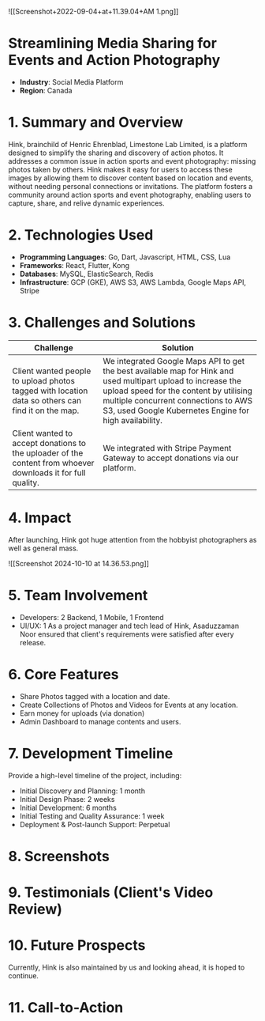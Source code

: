 ![[Screenshot+2022-09-04+at+11.39.04+AM 1.png]]

# Streamlining Media Sharing for Events and Action Photography

- **Industry**: Social Media Platform
- **Region**: Canada
# 1. Summary and Overview
Hink, brainchild of Henric Ehrenblad, Limestone Lab Limited, is a platform designed to simplify the sharing and discovery of action photos. It addresses a common issue in action sports and event photography: missing photos taken by others. Hink makes it easy for users to access these images by allowing them to discover content based on location and events, without needing personal connections or invitations. The platform fosters a community around action sports and event photography, enabling users to capture, share, and relive dynamic experiences.
# 2. Technologies Used
- **Programming Languages**: Go, Dart, Javascript, HTML, CSS, Lua
- **Frameworks**: React, Flutter, Kong
- **Databases**: MySQL, ElasticSearch, Redis
- **Infrastructure**: GCP (GKE), AWS S3, AWS Lambda, Google Maps API, Stripe

# 3. Challenges and Solutions

| Challenge                                                                                                    | Solution                                                                                                                                                                                                                                                 |
| ------------------------------------------------------------------------------------------------------------ | -------------------------------------------------------------------------------------------------------------------------------------------------------------------------------------------------------------------------------------------------------- |
| Client wanted people to upload photos tagged with location data so others can find it on the map.            | We integrated Google Maps API to get the best available map for Hink and used multipart upload to increase the upload speed for the content by utilising multiple concurrent connections to AWS S3, used Google Kubernetes Engine for high availability. |
| Client wanted to accept donations to the uploader of the content from whoever downloads it for full quality. | We integrated with Stripe Payment Gateway to accept donations via our platform.                                                                                                                                                                          |

# 4. Impact
After launching, Hink got huge attention from the hobbyist photographers as well as general mass.

![[Screenshot 2024-10-10 at 14.36.53.png]]

# 5. Team Involvement
- Developers: 2 Backend, 1 Mobile, 1 Frontend
- UI/UX: 1
As a project manager and tech lead of Hink, Asaduzzaman Noor ensured that client's requirements were satisfied after every release.

# 6. Core Features
- Share Photos tagged with a location and date.
- Create Collections of Photos and Videos for Events at any location.
- Earn money for uploads (via donation)
- Admin Dashboard to manage contents and users.

# 7. Development Timeline
Provide a high-level timeline of the project, including:
- Initial Discovery and Planning: 1 month
- Initial Design Phase: 2 weeks
- Initial Development: 6 months
- Initial Testing and Quality Assurance: 1 week
- Deployment & Post-launch Support: Perpetual

# 8. Screenshots

# 9. Testimonials (Client's Video Review)

# 10. Future Prospects
Currently, Hink is also maintained by us and looking ahead, it is hoped to continue.
# 11. Call-to-Action
